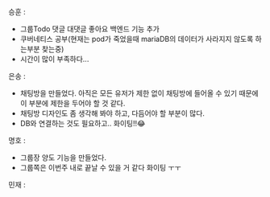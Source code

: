 승훈 :
* 그룹Todo 댓글 대댓글 좋아요 백엔드 기능 추가
* 쿠버네티스 공부(현재는 pod가 죽었을때 mariaDB의 데이터가 사라지지 않도록 하는부분 찾는중)
* 시간이 많이 부족하다... 

은송 :  
- 채팅방을 만들었다. 아직은 모든 유저가 제한 없이 채팅방에 들어올 수 있기 때문에 이 부분에 제한을 두어야 할 것 같다.
- 채팅방 디자인도 좀 생각해 봐야 하고, 다듬어야 할 부분이 많다.
- DB와 연결하는 것도 필요하고.. 화이팅!!😂

명호 :  
- 그룹장 양도 기능을 만들었다.
- 그룹쪽은 이번주 내로 끝날 수 있을 거 같다 화이팅 ㅜㅜ

민재 :
